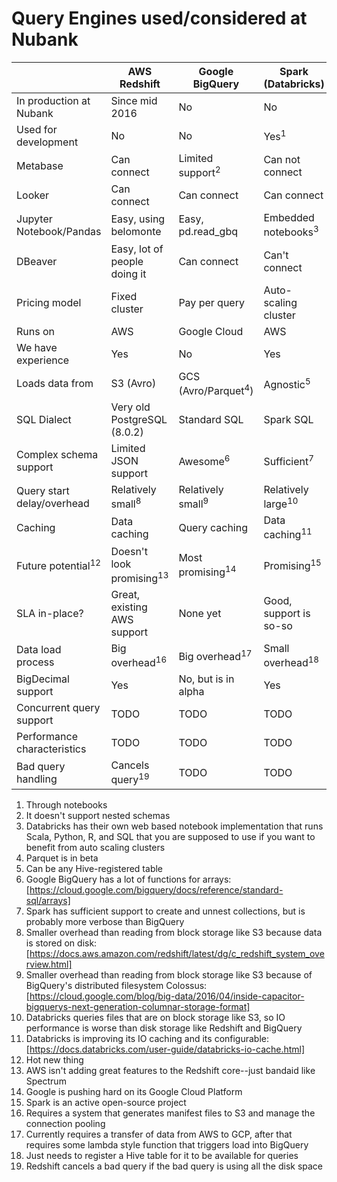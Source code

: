 # Query Engines used/considered at Nubank

|                               | AWS Redshift                        | Google BigQuery                | Spark (Databricks)             |
|-------------------------------|-------------------------------------|--------------------------------|--------------------------------|
| In production at Nubank       | Since mid 2016                      | No                             | No                             |
| Used for development          | No                                  | No                             | Yes<sup>1</sup>                |
| Metabase                      | Can connect                         | Limited support<sup>2</sup>    | Can not connect                |
| Looker                        | Can connect                         | Can connect                    | Can connect                    |
| Jupyter Notebook/Pandas       | Easy, using belomonte               | Easy, pd.read_gbq              | Embedded notebooks<sup>3</sup> |
| DBeaver                       | Easy, lot of people doing it        | Can connect                    | Can't connect                  |
| Pricing model                 | Fixed cluster                       | Pay per query                  | Auto-scaling cluster           |
| Runs on                       | AWS                                 | Google Cloud                   | AWS                            |
| We have experience            | Yes                                 | No                             | Yes                            |
| Loads data from               | S3 (Avro)                           | GCS (Avro/Parquet<sup>4</sup>) | Agnostic<sup>5</sup>           |
| SQL Dialect                   | Very old PostgreSQL (8.0.2)         | Standard SQL                   | Spark SQL                      |
| Complex schema support        | Limited JSON support                | Awesome<sup>6</sup>            | Sufficient<sup>7</sup>         |
| Query start delay/overhead    | Relatively small<sup>8</sup>        | Relatively small<sup>9</sup>   | Relatively large<sup>10</sup>  |
| Caching                       | Data caching                        | Query caching                  | Data caching<sup>11</sup>      |
| Future potential<sup>12</sup> | Doesn't look promising<sup>13</sup> | Most promising<sup>14</sup>    | Promising<sup>15</sup>         |
| SLA in-place?                 | Great, existing AWS support         | None yet                       | Good, support is so-so         |
| Data load process             | Big overhead<sup>16</sup>           | Big overhead<sup>17</sup>      | Small overhead<sup>18</sup>    |
| BigDecimal support            | Yes                                 | No, but is in alpha            | Yes                            |
| Concurrent query support      | TODO                                | TODO                           | TODO                           |
| Performance characteristics   | TODO                                | TODO                           | TODO                           |
| Bad query handling            | Cancels query<sup>19</sup>          | TODO                           | TODO                           |

1. Through notebooks
2. It doesn't support nested schemas
3. Databricks has their own web based notebook implementation that runs Scala,
Python, R, and SQL that you are supposed to use if you want to benefit from auto
scaling clusters
4. Parquet is in beta
5. Can be any Hive-registered table
6. Google BigQuery has a lot of functions for arrays:
[https://cloud.google.com/bigquery/docs/reference/standard-sql/arrays]
7. Spark has sufficient support to create and unnest collections, but is
probably more verbose than BigQuery
8. Smaller overhead than reading from block storage like S3 because data is
stored on disk:
[https://docs.aws.amazon.com/redshift/latest/dg/c_redshift_system_overview.html]
9. Smaller overhead than reading from block storage like S3 because of
BigQuery's distributed filesystem Colossus:
[https://cloud.google.com/blog/big-data/2016/04/inside-capacitor-bigquerys-next-generation-columnar-storage-format]
10. Databricks queries files that are on block storage like S3, so IO
performance is worse than disk storage like Redshift and BigQuery
11. Databricks is improving its IO caching and its configurable:
[https://docs.databricks.com/user-guide/databricks-io-cache.html]
12. Hot new thing
13. AWS isn't adding great features to the Redshift core--just bandaid like
Spectrum
14. Google is pushing hard on its Google Cloud Platform
15. Spark is an active open-source project
16. Requires a system that generates manifest files to S3 and manage the
connection pooling
17. Currently requires a transfer of data from AWS to GCP, after that requires
some lambda style function that triggers load into BigQuery
18. Just needs to register a Hive table for it to be available for queries
19. Redshift cancels a bad query if the bad query is using all the disk space

